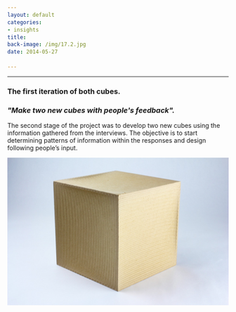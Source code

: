```yaml
---
layout: default
categories:
- insights
title: 
back-image: /img/17.2.jpg
date: 2014-05-27

---
```


<hr/>

<h3 class="col-md-8 col-md-offset-2 vcenter">The first iteration of both cubes.</h3>
<h3 class="col-md-8 col-md-offset-2 vcenter"> <em>"Make two new cubes with people's feedback".</em></h3>

<p class="col-md-10 col-md-offset-1 justify">The second stage of the project was to develop two new cubes using the information gathered from the interviews. The objective is to start determining patterns of information within the responses and design following people’s input.</p>

<p class="col-md-8 col-md-offset-2"><img class="img-responsive" src="/img/3.1.JPG" alt="MDF CNC"/></p>

